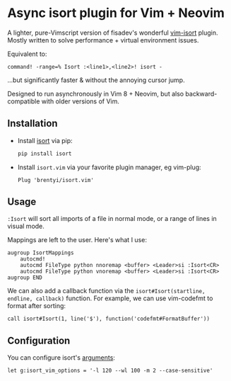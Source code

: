 # Async isort plugin for Vim + Neovim

A lighter, pure-Vimscript version of fisadev's wonderful
[vim-isort](https://github.com/fisadev/vim-isort) plugin. Mostly written to
solve performance + virtual environment issues.

Equivalent to:

```
command! -range=% Isort :<line1>,<line2>! isort -
```

...but significantly faster & without the annoying cursor jump.

Designed to run asynchronously in Vim 8 + Neovim, but also backward-compatible
with older versions of Vim.

## Installation

- Install [isort](https://github.com/timothycrosley/isort) via pip:

  ```bash
  pip install isort
  ```

- Install `isort.vim` via your favorite plugin manager, eg vim-plug:
  ```vimscript
  Plug 'brentyi/isort.vim'
  ```

## Usage

`:Isort` will sort all imports of a file in normal mode, or a range of lines in
visual mode.

Mappings are left to the user. Here's what I use:

```
augroup IsortMappings
    autocmd!
    autocmd FileType python nnoremap <buffer> <Leader>si :Isort<CR>
    autocmd FileType python vnoremap <buffer> <Leader>si :Isort<CR>
augroup END
```

We can also add a callback function via the
`isort#Isort(startline, endline, callback)` function. For example, we can use
vim-codefmt to format after sorting:

```
call isort#Isort(1, line('$'), function('codefmt#FormatBuffer'))
```

## Configuration

You can configure isort's [arguments](https://pycqa.github.io/isort/docs/configuration/options/):

```vimscript
let g:isort_vim_options = '-l 120 --wl 100 -m 2 --case-sensitive'
```
